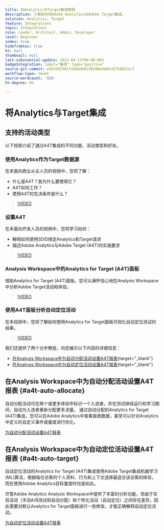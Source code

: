 ```yaml
---
title: 将Analytics与Target集成教程
description: 了解如何将Adobe Analytics与Adobe Target集成。
solution: Analytics, Target
feature: Integrations
topic: Integrations
role: Leader, Architect, Admin, Developer
level: Beginner
index: true
hidefromtoc: true
kt: null
thumbnail: null
last-substantial-update: 2023-04-11T00:00:00Z
badgeIntegration: label="集成" type="positive"
source-git-commit: ed53392381fa568de8230288e6b85c87540222cf
workflow-type: tm+mt
source-wordcount: '429'
ht-degree: 0%

---
```



# 将Analytics与Target集成


## 支持的活动类型

以下视频介绍了通过A4T集成的不同功能、活动类型和好处。

### 使用Analytics作为Target数据源

在本面向商业从业人员的视频中，您将了解：

* 什么是A4T？我为什么要使用它？
* A4T如何工作？
* 使用A4T的先决条件是什么？

>[!VIDEO](https://video.tv.adobe.com/v/17384/?quality=12&learn=on)

### 设置A4T

在本面向开发人员的视频中，您将学习如何：

* 解释如何使用SDID绑定Analytics和Target请求
* 描述Adobe Analytics与Adobe Target (A4T)的实施要求

>[!VIDEO](https://video.tv.adobe.com/v/35146/?quality=12&learn=on)

### Analysis Workspace中的Analytics for Target (A4T)面板

借助Analytics for Target (A4T)面板，您可以满怀信心地在Analysis Workspace中分析Adobe Target活动和体验。

>[!VIDEO](https://video.tv.adobe.com/v/37247/?quality=12&learn=on)

### 使用A4T面板分析自动定位活动

在本视频中，您将了解如何使用Analytics for Target面板可视化自动定位测试的结果。

>[!VIDEO](https://video.tv.adobe.com/v/333270/?quality=12&learn=on)

我们还提供了两个分步教程，向您展示以下内容的详细信息：
* [在Analysis Workspace中为自动分配活动设置A4T报表](https://experienceleague.adobe.com/docs/target-learn/tutorials/integrations/set-up-a4t-reports-in-analysis-workspace-for-auto-allocate-activities.html?lang=en){target="_blank"}
* [在Analysis Workspace中为自动定位活动设置A4T报表](https://experienceleague.adobe.com/docs/target-learn/tutorials/integrations/set-up-a4t-reports-in-analysis-workspace-for-auto-target-activities.html?lang=en){target="_blank"}

## 在Analysis Workspace中为自动分配活动设置A4T报表 {#a4t-auto-allocate}

自动分配活动可在两个或更多体验中标识一个入选者，并在测试继续运行和学习期间，自动为入选者重新分配更多流量。 通过自动分配的Analytics for Target (A4T)集成，您可以在Adobe Analytics中查看报表数据，甚至可以针对Analytics中定义的自定义事件或量度进行优化。

<a href="https://experienceleague.adobe.com/docs/target-learn/tutorials/integrations/set-up-a4t-reports-in-analysis-workspace-for-auto-allocate-activities.html" class="spectrum-Button spectrum-Button--primary spectrum-Button--sizeM" target="_blank">
  <span class="spectrum-Button-label has-no-wrap has-text-weight-bold">为自动分配活动设置A4T报表</span>
</a>

## 在Analysis Workspace中为自动定位活动设置A4T报表 {#a4t-auto-target}

自动定位活动的Analytics for Target (A4T)集成使用Adobe Target集成机器学习(ML)算法，根据每位访客的个人资料、行为和上下文选择最适合该访客的体验，而在使用Adobe Analytics目标量度时也是如此。

尽管Adobe Analytics Analysis Workspace中提供了丰富的分析功能，但由于实验活动（手动A/B测试和自动分配）和个性化活动（自动定位）之间存在差异，因此需要对默认Analytics for Target面板进行一些修改，才能正确解释自动定位活动。

<a href="https://experienceleague.adobe.com/docs/target-learn/tutorials/integrations/set-up-a4t-reports-in-analysis-workspace-for-auto-target-activities.html" class="spectrum-Button spectrum-Button--primary spectrum-Button--sizeM" target="_blank">
  <span class="spectrum-Button-label has-no-wrap has-text-weight-bold">为自动定位活动设置A4T报表</span>
</a>